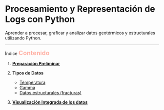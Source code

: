 # Procesamiento y Representación de Logs con Python
Aprender a procesar, graficar y analizar datos geotérmicos y estructurales utilizando Python.


---------------

Índice
<span style="font-size:20px;color:#FFB3A7">**Contenido**</span> 


1. [**Preparación Preliminar**](1_Preparación_preliminar.ipynb)

2. **Tipos de Datos**  
   - [Temperatura](2_Datos_temperaturas.ipynb)
   - [Gamma](3_Datos_gamma.ipynb)  
   - [Datos estructurales (fracturas)](4_Datos_estructurales.ipynb)
   
3. [**Visualización Integrada de los datos**](5_Ejemplo.ipynb)


<br><!-- Espacio adicional -->
